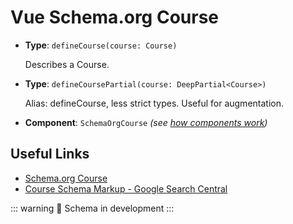 # Vue Schema.org Course

- **Type**: `defineCourse(course: Course)`

  Describes a Course.

- **Type**: `defineCoursePartial(course: DeepPartial<Course>)`

  Alias: defineCourse, less strict types. Useful for augmentation.

- **Component**: `SchemaOrgCourse` _(see [how components work](/components/))_

## Useful Links

- [Schema.org Course](https://schema.org/Course)
- [Course Schema Markup - Google Search Central](https://developers.google.com/search/docs/advanced/structured-data/course)

::: warning
🔨 Schema in development
:::
